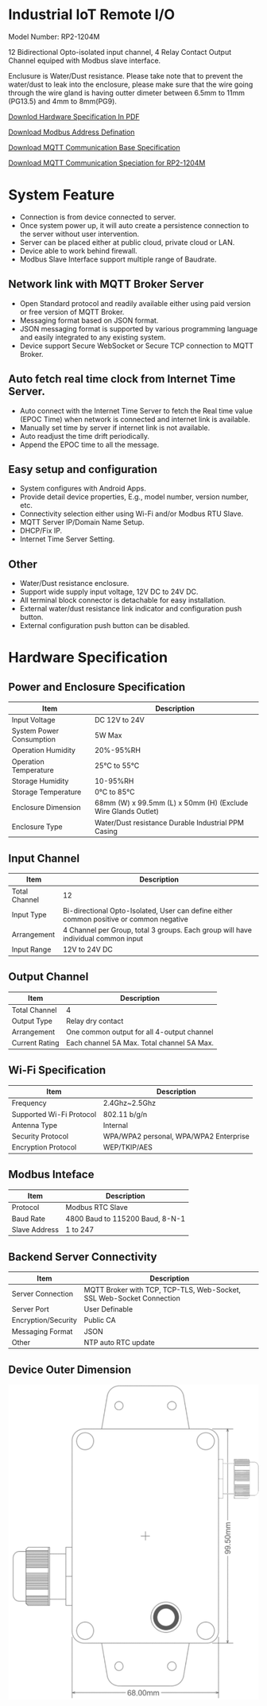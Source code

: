 # Industrial IoT Remote I/O

Model Number: RP2-1204M

12 Bidirectional Opto-isolated input channel, 4 Relay Contact Output Channel equiped with Modbus slave interface.

Enclusure is Water/Dust resistance. Please take note that to prevent the water/dust to leak into the enclosure, please make sure that the wire going through the wire gland is having outter dimeter between 6.5mm to 11mm (PG13.5) and 4mm to 8mm(PG9).

[Downlod Hardware Specification In PDF](pdf/RP2-1204M%20Product%20Specification%20Rev.1.pdf)

[Download Modbus Address Defination](pdf/RM1204M%20Modbus%20Address.pdf)

[Download MQTT Communication Base Specification](pdf/WiRIO3%20MQTT%20Base%20Communication%20Spec%20Rev%207.pdf)

[Download MQTT Communication Speciation for RP2-1204M](pdf/WiRIO3%20RP2-1204M%20WAN-IO%20Communication%20spec%20Rev%203.pdf)

# System Feature

- Connection is from device connected to server.
- Once system power up, it will auto create a persistence connection to the server without user intervention.
- Server can be placed either at public cloud, private cloud or LAN.
- Device able to work behind firewall.
- Modbus Slave Interface support multiple range of Baudrate.

## Network link with MQTT Broker Server

- Open Standard protocol and readily available either using paid version or free version of  MQTT Broker.
- Messaging format based on JSON format.
- JSON messaging format is supported by various programming language and easily integrated to any existing system.
- Device support Secure WebSocket or Secure TCP connection to MQTT Broker.

## Auto fetch real time clock from Internet Time Server.

- Auto connect with the Internet Time Server to fetch the Real time value (EPOC Time) when network is connected and internet link is available.
- Manually set time by server if internet link is not available.
- Auto readjust the time drift periodically.
- Append the EPOC time to all the message.

## Easy setup and configuration

- System configures with Android Apps.
- Provide detail device properties, E.g., model number, version number, etc.
- Connectivity selection either using Wi-Fi and/or Modbus RTU Slave.
- MQTT Server IP/Domain Name Setup.
- DHCP/Fix IP.
- Internet Time Server Setting.

## Other

- Water/Dust resistance enclosure.
- Support wide supply input voltage, 12V DC to 24V DC.
- All terminal block connector is detachable for easy installation.
- External water/dust resistance link indicator and configuration push button.
- External configuration push button can be disabled.

# Hardware Specification
## Power and Enclosure Specification

|Item|Description|
|--|--|
|Input Voltage|DC 12V to 24V  |
|System Power Consumption | 5W Max |
|Operation Humidity|20%-95%RH|
|Operation Temperature|25°C to 55°C|
|Storage Humidity|10-95%RH|
|Storage Temperature|0°C to 85°C|
|Enclosure Dimension |68mm (W) x 99.5mm (L) x 50mm (H) (Exclude Wire Glands Outlet)|
|Enclosure Type|Water/Dust resistance Durable Industrial PPM Casing|

## Input Channel

|Item|Description|
|--|--|
|Total Channel|12|
|Input Type|Bi-directional Opto-Isolated, User can define either common positive or common negative|
|Arrangement|4 Channel per Group, total 3 groups. Each group will have individual common input|
|Input Range|12V to 24V DC|

## Output Channel

|Item|Description|
|--|--|
|Total Channel|4|
|Output Type|Relay dry contact|
|Arrangement|One common output for all 4-output channel|
|Current Rating|Each channel 5A Max. Total channel 5A Max.|

## Wi-Fi Specification

|Item|Description|
|--|--|
|Frequency|	2.4Ghz~2.5Ghz
|Supported Wi-Fi Protocol|	802.11 b/g/n|
|Antenna Type|	Internal|
|Security Protocol|	WPA/WPA2 personal, WPA/WPA2 Enterprise|
|Encryption Protocol|	WEP/TKIP/AES|

## Modbus Inteface

|Item|Description|
|--|--|
|Protocol|	Modbus RTC Slave |
|Baud Rate|	4800 Baud to 115200 Baud, 8-N-1|
|Slave Address|	1 to 247|

## Backend Server Connectivity

|Item|Description|
|--|--|
|Server Connection|	MQTT Broker with TCP, TCP-TLS, Web-Socket, SSL Web-Socket Connection|
|Server Port|User Definable|
|Encryption/Security|Public CA|
|Messaging Format|JSON|
|Other|NTP auto RTC update|

## Device Outer Dimension

![Dimension](picture/RP2-1204M%20outer%20dimension.png)